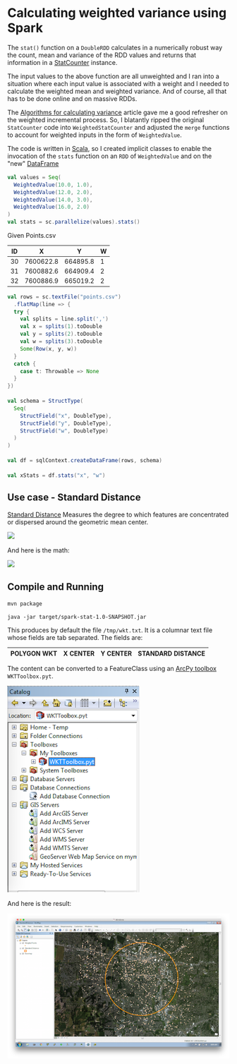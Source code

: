 # Calculating weighted variance using Spark

The `stat()` function on a `DoubleRDD` calculates in a numerically robust way the count, mean and variance of the RDD values
and returns that information in a [StatCounter](https://spark.apache.org/docs/1.3.0/api/scala/index.html#org.apache.spark.util.StatCounter) instance.

The input values to the above function are all unweighted and I ran into a situation where each input value is associated with a weight
and I needed to calculate the weighted mean and weighted variance. And of course, all that has to be done online and on massive RDDs.

The [Algorithms for calculating variance](http://en.wikipedia.org/wiki/Algorithms_for_calculating_variance#On-line_algorithm) article gave me a good refresher on the weighted incremental process.
So, I blatantly ripped the original `StatCounter` code into `WeightedStatCounter` and adjusted the `merge` functions to account for weighted inputs in the form of `WeightedValue`.

The code is written in [Scala](http://www.scala-lang.org/), so I created implicit classes to enable the invocation of the `stats` function on an `RDD` of `WeightedValue` and on the "new" [DataFrame](https://databricks.com/blog/2015/02/17/introducing-dataframes-in-spark-for-large-scale-data-science.html)

```scala
val values = Seq(
  WeightedValue(10.0, 1.0),
  WeightedValue(12.0, 2.0),
  WeightedValue(14.0, 3.0),
  WeightedValue(16.0, 2.0)
)
val stats = sc.parallelize(values).stats()
```

Given Points.csv

| ID | X | Y | W | 
|----|---|---|---|
|30|7600622.8|664895.8|1|
|31|7600882.6|664909.4|2|
|32|7600886.9|665019.2|2|


```scala
val rows = sc.textFile("points.csv")
  .flatMap(line => {
  try {
    val splits = line.split(',')
    val x = splits(1).toDouble
    val y = splits(2).toDouble
    val w = splits(3).toDouble
    Some(Row(x, y, w))
  }
  catch {
    case t: Throwable => None
  }
})

val schema = StructType(
  Seq(
    StructField("x", DoubleType),
    StructField("y", DoubleType),
    StructField("w", DoubleType)
  )
)

val df = sqlContext.createDataFrame(rows, schema)

val xStats = df.stats("x", "w")
```

## Use case - Standard Distance

[Standard Distance](http://resources.arcgis.com/en/help/main/10.2/index.html#/Standard_Distance/005p0000001m000000/) Measures the degree to which features are concentrated or dispersed around the geometric mean center.

![](http://resources.arcgis.com/en/help/main/10.2/005p/GUID-8C3A2CCE-F93F-4036-8ADA-CB2FDF9DB45C-web.gif)

And here is the math:

![](http://resources.arcgis.com/en/help/main/10.2/005p/GUID-7D5AE7B1-8D35-4571-B6E4-650C2857CBA2-web.png)
      
## Compile and Running

```shell
mvn package
```

```shell
java -jar target/spark-stat-1.0-SNAPSHOT.jar
```

This produces by default the file ```/tmp/wkt.txt```. It is a columnar text file whose fields are tab separated. The fields are:

| POLYGON WKT | X CENTER | Y CENTER | STANDARD DISTANCE |
|-------------|----------|----------|-------------------|

The content can be converted to a FeatureClass using an [ArcPy toolbox](http://resources.arcgis.com/en/help/main/10.2/index.html#//001500000022000000) `WKTToolbox.pyt`.

![](media/Catalog.png)

And here is the result:

![](media/StandardDistance.png)

